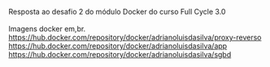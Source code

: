 Resposta ao desafio 2 do módulo Docker do curso Full Cycle 3.0<br>
<br>
Imagens docker em,br.
https://hub.docker.com/repository/docker/adrianoluisdasilva/proxy-reverso<br>
https://hub.docker.com/repository/docker/adrianoluisdasilva/app<br>
https://hub.docker.com/repository/docker/adrianoluisdasilva/sgbd<br>
